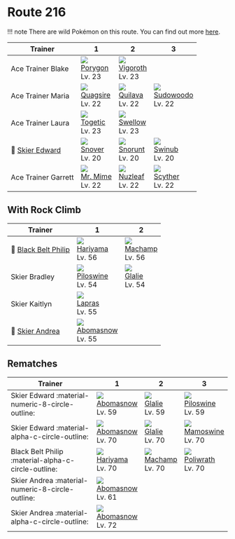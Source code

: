 # Route 216

!!! note
    There are wild Pokémon on this route. You can find out more [here](../../wild_pokemon/route_216/).


Trainer                             | 1                                | 2                                | 3
---                                 | ---                              | ---                              | ---
Ace Trainer Blake                   | ![][137]<br>[Porygon]<br>Lv. 23  | ![][288]<br>[Vigoroth]<br>Lv. 23 | &nbsp;
Ace Trainer Maria                   | ![][195]<br>[Quagsire]<br>Lv. 22 | ![][156]<br>[Quilava]<br>Lv. 22  | ![][185]<br>[Sudowoodo]<br>Lv. 22
Ace Trainer Laura                   | ![][176]<br>[Togetic]<br>Lv. 23  | ![][277]<br>[Swellow]<br>Lv. 23  | &nbsp;
:repeat: [Skier Edward](#rematches) | ![][459]<br>[Snover]<br>Lv. 20   | ![][361]<br>[Snorunt]<br>Lv. 20  | ![][220]<br>[Swinub]<br>Lv. 20
Ace Trainer Garrett                 | ![][122]<br>[Mr. Mime]<br>Lv. 22 | ![][274]<br>[Nuzleaf]<br>Lv. 22  | ![][123]<br>[Scyther]<br>Lv. 22

## With Rock Climb

Trainer                                  | 1                                 | 2
---                                      | ---                               | ---
:repeat: [Black Belt Philip](#rematches) | ![][297]<br>[Hariyama]<br>Lv. 56  | ![][068]<br>[Machamp]<br>Lv. 56
Skier Bradley                            | ![][221]<br>[Piloswine]<br>Lv. 54 | ![][362]<br>[Glalie]<br>Lv. 54
Skier Kaitlyn                            | ![][131]<br>[Lapras]<br>Lv. 55    | &nbsp;
:repeat: [Skier Andrea](#rematches)      | ![][460]<br>[Abomasnow]<br>Lv. 55 | &nbsp;

## Rematches

Trainer                                             | 1                                 | 2                               | 3
---                                                 | ---                               | ---                             | ---
Skier Edward :material-numeric-8-circle-outline:    | ![][460]<br>[Abomasnow]<br>Lv. 59 | ![][362]<br>[Glalie]<br>Lv. 59  | ![][221]<br>[Piloswine]<br>Lv. 59
Skier Edward :material-alpha-c-circle-outline:      | ![][460]<br>[Abomasnow]<br>Lv. 70 | ![][362]<br>[Glalie]<br>Lv. 70  | ![][473]<br>[Mamoswine]<br>Lv. 70
Black Belt Philip :material-alpha-c-circle-outline: | ![][297]<br>[Hariyama]<br>Lv. 70  | ![][068]<br>[Machamp]<br>Lv. 70 | ![][062]<br>[Poliwrath]<br>Lv. 70
Skier Andrea :material-numeric-8-circle-outline:    | ![][460]<br>[Abomasnow]<br>Lv. 61 | &nbsp;                          | &nbsp;
Skier Andrea :material-alpha-c-circle-outline:      | ![][460]<br>[Abomasnow]<br>Lv. 72 | &nbsp;                          | &nbsp;

[Poliwrath]: ../../pokemon_changes/062/
[Machamp]: ../../pokemon_changes/068/
[Mr. Mime]: ../../pokemon_changes/122/
[Scyther]: ../../pokemon_changes/123/
[Lapras]: ../../pokemon_changes/131/
[Porygon]: ../../pokemon_changes/137/
[Quilava]: ../../pokemon_changes/156/
[Togetic]: ../../pokemon_changes/176/
[Sudowoodo]: ../../pokemon_changes/185/
[Quagsire]: ../../pokemon_changes/195/
[Swinub]: ../../pokemon_changes/220/
[Piloswine]: ../../pokemon_changes/221/
[Nuzleaf]: ../../pokemon_changes/274/
[Swellow]: ../../pokemon_changes/277/
[Vigoroth]: ../../pokemon_changes/288/
[Hariyama]: ../../pokemon_changes/297/
[Snorunt]: ../../pokemon_changes/361/
[Glalie]: ../../pokemon_changes/362/
[Snover]: ../../pokemon_changes/459/
[Abomasnow]: ../../pokemon_changes/460/
[Mamoswine]: ../../pokemon_changes/473/
[062]: ../img/pokemon/062.png
[068]: ../img/pokemon/068.png
[122]: ../img/pokemon/122.png
[123]: ../img/pokemon/123.png
[131]: ../img/pokemon/131.png
[137]: ../img/pokemon/137.png
[156]: ../img/pokemon/156.png
[176]: ../img/pokemon/176.png
[185]: ../img/pokemon/185.png
[195]: ../img/pokemon/195.png
[220]: ../img/pokemon/220.png
[221]: ../img/pokemon/221.png
[274]: ../img/pokemon/274.png
[277]: ../img/pokemon/277.png
[288]: ../img/pokemon/288.png
[297]: ../img/pokemon/297.png
[361]: ../img/pokemon/361.png
[362]: ../img/pokemon/362.png
[459]: ../img/pokemon/459.png
[460]: ../img/pokemon/460.png
[473]: ../img/pokemon/473.png
